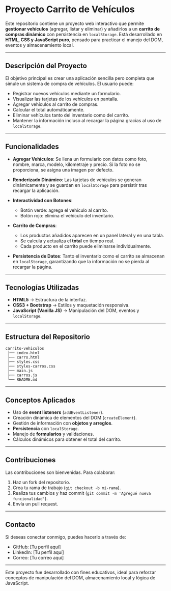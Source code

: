 # Proyecto Carrito de Vehículos

Este repositorio contiene un proyecto web interactivo que permite **gestionar vehículos** (agregar, listar y eliminar) y añadirlos a un **carrito de compras dinámico** con persistencia en `localStorage`. Está desarrollado en **HTML, CSS y JavaScript puro**, pensado para practicar el manejo del DOM, eventos y almacenamiento local.

---

## Descripción del Proyecto

El objetivo principal es crear una aplicación sencilla pero completa que simule un sistema de compra de vehículos. El usuario puede:

* Registrar nuevos vehículos mediante un formulario.
* Visualizar las tarjetas de los vehículos en pantalla.
* Agregar vehículos al carrito de compras.
* Calcular el total automáticamente.
* Eliminar vehículos tanto del inventario como del carrito.
* Mantener la información incluso al recargar la página gracias al uso de `localStorage`.

---

## Funcionalidades

* **Agregar Vehículos**:
  Se llena un formulario con datos como foto, nombre, marca, modelo, kilometraje y precio. Si la foto no se proporciona, se asigna una imagen por defecto.

* **Renderizado Dinámico**:
  Las tarjetas de vehículos se generan dinámicamente y se guardan en `localStorage` para persistir tras recargar la aplicación.

* **Interactividad con Botones**:

  * Botón verde: agrega el vehículo al carrito.
  * Botón rojo: elimina el vehículo del inventario.

* **Carrito de Compras**:

  * Los productos añadidos aparecen en un panel lateral y en una tabla.
  * Se calcula y actualiza el **total** en tiempo real.
  * Cada producto en el carrito puede eliminarse individualmente.

* **Persistencia de Datos**:
  Tanto el inventario como el carrito se almacenan en `localStorage`, garantizando que la información no se pierda al recargar la página.

---

## Tecnologías Utilizadas

* **HTML5** → Estructura de la interfaz.
* **CSS3 + Bootstrap** → Estilos y maquetación responsiva.
* **JavaScript (Vanilla JS)** → Manipulación del DOM, eventos y `localStorage`.

---

## Estructura del Repositorio

```
carrito-vehiculos
 ├── index.html
 ├── carro.html
 ├── styles.css
 ├── styles-carros.css
 ├── main.js
 ├── carros.js
 └── README.md
```

---

## Conceptos Aplicados

* Uso de **event listeners** (`addEventListener`).
* Creación dinámica de elementos del DOM (`createElement`).
* Gestión de información con **objetos y arreglos**.
* **Persistencia** con `localStorage`.
* Manejo de **formularios** y validaciones.
* Cálculos dinámicos para obtener el total del carrito.

---

## Contribuciones

Las contribuciones son bienvenidas. Para colaborar:

1. Haz un fork del repositorio.
2. Crea tu rama de trabajo (`git checkout -b mi-rama`).
3. Realiza tus cambios y haz commit (`git commit -m 'Agregué nueva funcionalidad'`).
4. Envía un pull request.

---

## Contacto

Si deseas conectar conmigo, puedes hacerlo a través de:

* GitHub: [Tu perfil aquí]
* LinkedIn: [Tu perfil aquí]
* Correo: [Tu correo aquí]

---

Este proyecto fue desarrollado con fines educativos, ideal para reforzar conceptos de manipulación del DOM, almacenamiento local y lógica de JavaScript.
